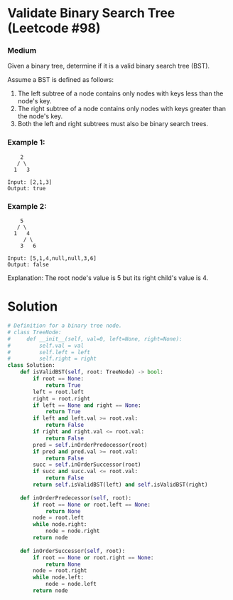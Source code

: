 Validate Binary Search Tree (Leetcode #98)
===============================
### Medium

Given a binary tree, determine if it is a valid binary search tree (BST).

Assume a BST is defined as follows:
1. The left subtree of a node contains only nodes with keys less than the node's key.
2. The right subtree of a node contains only nodes with keys greater than the node's key.
3. Both the left and right subtrees must also be binary search trees.
 

### Example 1:
```
    2
   / \
  1   3

Input: [2,1,3]
Output: true
```

### Example 2:
```
    5
   / \
  1   4
     / \
    3   6

Input: [5,1,4,null,null,3,6]
Output: false
```
Explanation: The root node's value is 5 but its right child's value is 4.

Solution
========
```python
# Definition for a binary tree node.
# class TreeNode:
#     def __init__(self, val=0, left=None, right=None):
#         self.val = val
#         self.left = left
#         self.right = right
class Solution:
    def isValidBST(self, root: TreeNode) -> bool:
        if root == None:
            return True   
        left = root.left
        right = root.right
        if left == None and right == None:
            return True
        if left and left.val >= root.val:
            return False
        if right and right.val <= root.val:
            return False
        pred = self.inOrderPredecessor(root)
        if pred and pred.val >= root.val:
            return False
        succ = self.inOrderSuccessor(root)
        if succ and succ.val <= root.val:
            return False
        return self.isValidBST(left) and self.isValidBST(right)
    
    def inOrderPredecessor(self, root):
        if root == None or root.left == None:
            return None
        node = root.left
        while node.right:
            node = node.right
        return node
    
    def inOrderSuccessor(self, root):
        if root == None or root.right == None:
            return None
        node = root.right
        while node.left:
            node = node.left
        return node        
```
